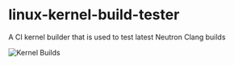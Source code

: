 # linux-kernel-build-tester
A CI kernel builder that is used to test latest Neutron Clang builds

![Kernel Builds](https://github.com/Neutron-Projects/linux-kernel-build-tester/actions/workflows/workflow.yml/badge.svg)
